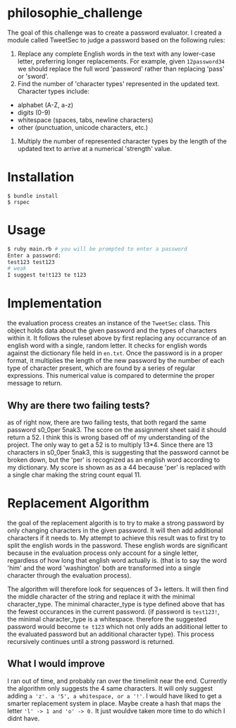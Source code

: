 # philosophie_challenge

The goal of this challenge was to create a password evaluator. I created a module called TweetSec to judge a password based on the following rules:

1. Replace any complete English words in the text with any lower-case letter,
preferring longer replacements. For example, given `12password34` we should
replace the full word 'password' rather than replacing 'pass' or 'sword'.
1. Find the number of 'character types' represented in the updated text.
Character types include:
  * alphabet (A-Z, a-z)
  * digits (0-9)
  * whitespace (spaces, tabs, newline characters)
  * other (punctuation, unicode characters, etc.)
1. Multiply the number of represented character types by the length of
the updated text to arrive at a numerical 'strength' value.

# Installation
```
$ bundle install
$ rspec
```

# Usage
```bash
$ ruby main.rb # you will be prompted to enter a password
Enter a password:
test123 test123
# weak
I suggest te!t123 te t123

```

# Implementation
the evaluation process creates an instance of the `TweetSec` class. This object holds data about the given password and the types of characters within it. It follows the ruleset above by first replacing any occurrance of an english word with a single, random letter. It checks for english words against the dictionary file held in `en.txt`. Once the password is in a proper format, it multiplies the length of the new password by the number of each type of character present, which are found by a series of regular expressions. This numerical value is compared to determine the proper message to return.

## Why are there two failing tests?
as of right now, there are two failing tests, that both regard the same password s0_0per 5nak3. The score on the assignment sheet said it should return a 52. I think this is wrong based off of my understanding of the project. The only way to get a 52 is to multiply 13*4. Since there are 13 characters in s0_0per 5nak3, this is suggesting that the password cannot be broken down, but the 'per' is recognized as an english word according to my dictionary. My score is shown as as a 44 because 'per' is replaced with a single char making the string count equal 11. 

# Replacement Algorithm
the goal of the replacement algorith is to try to make a strong password by only changing characters in the given password. It will then add additional characters if it needs to. My attempt to achieve this result was to first try to split the english words in the password. These english words are significant because in the evaluation process only account for a single letter, regardless of how long that english word actually is. (that is to say the word 'him' and the word 'washington' both are transformed into a single character through the evaluation process). 

The algorithm will therefore look for sequences of 3+ letters. It will then find the middle character of the string and replace it with the minimal character_type. The minimal character_type is type defined above that has the fewest occurances in the current password. (if password is `test123!`, the minimal character_type is a whitespace. therefore the suggested password would become `te t123` which not only adds an additional letter to the evaluated password but an additional character type). This process recursively continues until a strong password is returned.

## What I would improve
I ran out of time, and probably ran over the timelimit near the end. Currently the algorithm only suggests the 4 same characters. It will only suggest adding `a 'z'. a '5', a whitespace, or a '!'`. I would have liked to get a smarter replacement system in place. Maybe create a hash that maps the letter `'l' -> 1 and 'o' -> 0.` It just wouldve taken more time to do which I didnt have.